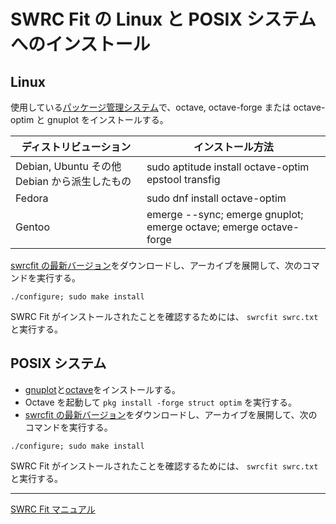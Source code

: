 # SWRC Fit の Linux と POSIX システムへのインストール

## Linux
使用している[パッケージ管理システム](http://ja.wikipedia.org/wiki/%E3%83%91%E3%83%83%E3%82%B1%E3%83%BC%E3%82%B8%E7%AE%A1%E7%90%86%E3%82%B7%E3%82%B9%E3%83%86%E3%83%A0)で、octave, octave-forge または octave-optim と gnuplot をインストールする。

|ディストリビューション |インストール方法|
|-------------|-------|
|Debian, Ubuntu その他 Debian から派生したもの| sudo aptitude install octave-optim epstool transfig|
|Fedora       | sudo dnf install octave-optim|
|Gentoo       | emerge --sync; emerge gnuplot; emerge octave; emerge octave-forge|

[swrcfit の最新バージョン](https://github.com/sekika/swrcfit/releases)をダウンロードし、アーカイブを展開して、次のコマンドを実行する。
```
./configure; sudo make install
```

SWRC Fit がインストールされたことを確認するためには、 `swrcfit swrc.txt` と実行する。

## POSIX システム
- [gnuplot](http://www.gnuplot.info/)と[octave](https://www.gnu.org/software/octave/)をインストールする。
- Octave を起動して `pkg install -forge struct optim` を実行する。
- [swrcfit の最新バージョン](https://github.com/sekika/swrcfit/releases)をダウンロードし、アーカイブを展開して、次のコマンドを実行する。
```
./configure; sudo make install
```

SWRC Fit がインストールされたことを確認するためには、 `swrcfit swrc.txt` と実行する。

----
[SWRC Fit マニュアル](README.md)
